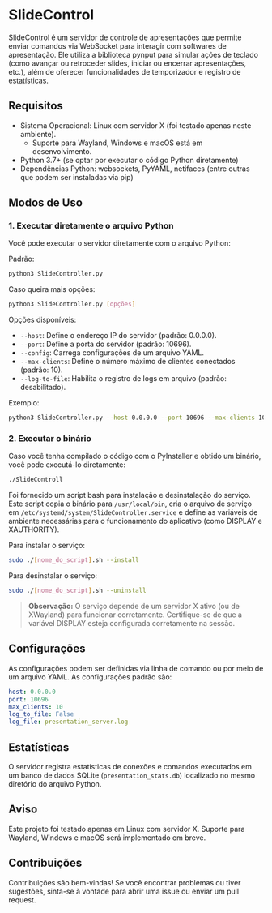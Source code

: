 # SlideControl

SlideControl é um servidor de controle de apresentações que permite enviar comandos via WebSocket para interagir com softwares de apresentação. Ele utiliza a biblioteca pynput para simular ações de teclado (como avançar ou retroceder slides, iniciar ou encerrar apresentações, etc.), além de oferecer funcionalidades de temporizador e registro de estatísticas.

## Requisitos

- Sistema Operacional: Linux com servidor X (foi testado apenas neste ambiente).
  - Suporte para Wayland, Windows e macOS está em desenvolvimento.
- Python 3.7+ (se optar por executar o código Python diretamente)
- Dependências Python: websockets, PyYAML, netifaces (entre outras que podem ser instaladas via pip)

## Modos de Uso

### 1. Executar diretamente o arquivo Python

Você pode executar o servidor diretamente com o arquivo Python:

Padrão:

```bash
python3 SlideController.py
```

Caso queira mais opções:

```bash
python3 SlideController.py [opções]
```

Opções disponíveis:
- `--host`: Define o endereço IP do servidor (padrão: 0.0.0.0).
- `--port`: Define a porta do servidor (padrão: 10696).
- `--config`: Carrega configurações de um arquivo YAML.
- `--max-clients`: Define o número máximo de clientes conectados (padrão: 10).
- `--log-to-file`: Habilita o registro de logs em arquivo (padrão: desabilitado).

Exemplo:
```bash
python3 SlideController.py --host 0.0.0.0 --port 10696 --max-clients 10
```

### 2. Executar o binário

Caso você tenha compilado o código com o PyInstaller e obtido um binário, você pode executá-lo diretamente:

```bash
./SlideControll
```

Foi fornecido um script bash para instalação e desinstalação do serviço.
Este script copia o binário para `/usr/local/bin`, cria o arquivo de serviço em `/etc/systemd/system/SlideController.service` e define as variáveis de ambiente necessárias para o funcionamento do aplicativo (como DISPLAY e XAUTHORITY).

Para instalar o serviço:
```bash
sudo ./[nome_do_script].sh --install
```

Para desinstalar o serviço:
```bash
sudo ./[nome_do_script].sh --uninstall
```

> **Observação:** O serviço depende de um servidor X ativo (ou de XWayland) para funcionar corretamente. Certifique-se de que a variável DISPLAY esteja configurada corretamente na sessão.

## Configurações

As configurações podem ser definidas via linha de comando ou por meio de um arquivo YAML.
As configurações padrão são:

```yaml
host: 0.0.0.0
port: 10696
max_clients: 10
log_to_file: False
log_file: presentation_server.log
```

## Estatísticas

O servidor registra estatísticas de conexões e comandos executados em um banco de dados SQLite (`presentation_stats.db`) localizado no mesmo diretório do arquivo Python.

## Aviso

Este projeto foi testado apenas em Linux com servidor X.
Suporte para Wayland, Windows e macOS será implementado em breve.

## Contribuições

Contribuições são bem-vindas! Se você encontrar problemas ou tiver sugestões, sinta-se à vontade para abrir uma issue ou enviar um pull request.